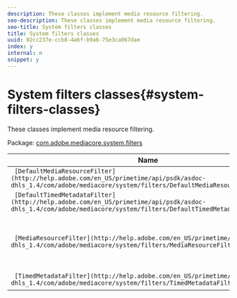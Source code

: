 ```yaml
---
description: These classes implement media resource filtering.
seo-description: These classes implement media resource filtering.
seo-title: System filters classes
title: System filters classes
uuid: 02cc237e-ccb8-4a6f-b9a6-75e3ca067dae
index: y
internal: n
snippet: y
---
```


# System filters classes{#system-filters-classes}

These classes implement media resource filtering.

 Package: [com.adobe.mediacore.system.filters](http://help.adobe.com/en_US/primetime/api/psdk/asdoc-dhls_1.4/com/adobe/mediacore/system/filters/package-detail.html) 

|  Name  | Description  |
|---|---|
| ` [DefaultMediaResourceFilter](http://help.adobe.com/en_US/primetime/api/psdk/asdoc-dhls_1.4/com/adobe/mediacore/system/filters/DefaultMediaResourceFilter.html)`  | Class.  |
| ` [DefaultTimedMetadataFilter](http://help.adobe.com/en_US/primetime/api/psdk/asdoc-dhls_1.4/com/adobe/mediacore/system/filters/DefaultTimedMetadataFilter.html)`  | Class.  |
| ` [MediaResourceFilter](http://help.adobe.com/en_US/primetime/api/psdk/asdoc-dhls_1.4/com/adobe/mediacore/system/filters/MediaResourceFilter.html)`  | Class implementing basic media resource filtering implementation.  |
| ` [TimedMetadataFilter](http://help.adobe.com/en_US/primetime/api/psdk/asdoc-dhls_1.4/com/adobe/mediacore/system/filters/TimedMetadataFilter.html)`  | Base class for all tag filters.  |

